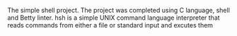 The simple shell project. The project was completed using C language, shell and Betty linter. hsh is a simple UNIX command language interpreter that reads commands from either a file or standard input and excutes them

